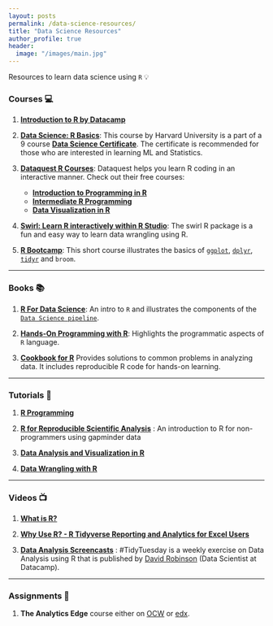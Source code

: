 ```yaml
---
layout: posts
permalink: /data-science-resources/
title: "Data Science Resources"
author_profile: true
header:
  image: "/images/main.jpg"
---
```


Resources to learn data science using `R` :bulb:

### Courses :computer:

1. **[Introduction to R by Datacamp](https://www.datacamp.com/courses/free-introduction-to-r)**

2. **[Data Science: R Basics](https://www.edx.org/course/r-basics-2)**: This course by Harvard University is a part of a 9 course **[Data Science Certificate](https://www.edx.org/professional-certificate/harvardx-data-science)**. The certificate is recommended for those who are interested in learning ML and Statistics. 

3. **[Dataquest R Courses](https://www.dataquest.io/path/data-analyst-r/)**: Dataquest helps you learn R coding in an interactive manner. Check out their free courses:
    - **[Introduction to Programming in R](https://www.dataquest.io/course/intro-to-r/)**
    - **[Intermediate R Programming](https://www.dataquest.io/course/intermediate-r-programming/)**
    - **[Data Visualization in R](https://www.dataquest.io/course/r-data-viz/)**

4. **[Swirl: Learn R interactively within R Studio](https://swirlstats.com/students.html)**: The swirl R package is a fun and easy way to learn data wrangling using R. 

5. **[R Bootcamp](https://www.datacamp.com/courses/rbootcamp)**: This short course illustrates the basics of [`ggplot`](https://ggplot2.tidyverse.org/), [`dplyr`](https://dplyr.tidyverse.org/), [`tidyr`](https://tidyr.tidyverse.org/) and `broom`.

****
### Books :books:
    
1. **[R For Data Science](https://r4ds.had.co.nz/)**: An intro to `R` and illustrates the components of the [`Data Science pipeline`](https://r4ds.had.co.nz/introduction.html). 

2. **[Hands-On Programming with R](https://rstudio-education.github.io/hopr/)**: Highlights the programmatic aspects of `R` language.

3. **[Cookbook for R](http://www.cookbook-r.com)** Provides solutions to common problems in analyzing data. It includes reproducible R code for hands-on learning.

****
### Tutorials :ledger:
 
1. **[R Programming](https://swcarpentry.github.io/r-novice-inflammation/)**

2. **[R for Reproducible Scientific Analysis](http://swcarpentry.github.io/r-novice-gapminder/)** : An introduction to R for non-programmers using gapminder data

3. **[Data Analysis and Visualization in R](https://datacarpentry.org/R-ecology-lesson/index.html)**

4. **[Data Wrangling with R](https://cengel.github.io/R-data-wrangling/)**

***
    
### Videos :tv:
    
1. **[What is R?](https://www.youtube.com/watch?v=XcBLEVknqvY)**

2. **[Why Use R? - R Tidyverse Reporting and Analytics for Excel Users](https://www.youtube.com/watch?v=jn_3N_o2d6Q)**

3. **[Data Analysis Screencasts](https://www.youtube.com/watch?v=nx5yhXAQLxw&list=PLnH3UnphKJdvbQsOFoFcTrbn18I_NBvW3)** : #TidyTuesday is a weekly exercise on Data Analysis using R that is published by [David Robinson](http://varianceexplained.org/) (Data Scientist at Datacamp).

****
### Assignments :pencil:

1. **The Analytics Edge** course either on [OCW](https://ocw.mit.edu/courses/sloan-school-of-management/15-071-the-analytics-edge-spring-2017/index.htm) or [edx](https://edx.org/course/the-analytics-edge). 

